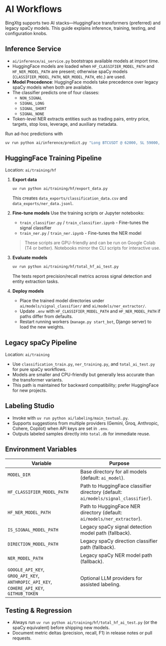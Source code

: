 # AI Workflows

BingXtg supports two AI stacks—HuggingFace transformers (preferred) and legacy spaCy models. This guide explains inference, training, testing, and configuration knobs.

## Inference Service

- `ai/inference/ai_service.py` bootstraps available models at import time.
- HuggingFace models are loaded when `HF_CLASSIFIER_MODEL_PATH` and `HF_NER_MODEL_PATH` are present; otherwise spaCy models (`CLASSIFIER_MODEL_PATH`, `NER_MODEL_PATH`, etc.) are used.
- **Model Precedence**: HuggingFace models take precedence over legacy spaCy models when both are available.
- The classifier predicts one of four classes:
  - `NON_SIGNAL`
  - `SIGNAL_LONG`
  - `SIGNAL_SHORT`
  - `SIGNAL_NONE`
- Token-level NER extracts entities such as trading pairs, entry price, targets, stop loss, leverage, and auxiliary metadata.

Run ad-hoc predictions with
```zsh
uv run python ai/inference/predict.py "Long BTCUSDT @ 62000, SL 59000, Targets 64000/66000"
```

## HuggingFace Training Pipeline

Location: `ai/training/hf`

1. **Export data**
   ```zsh
   uv run python ai/training/hf/export_data.py
   ```
   This creates `data_exports/classification_data.csv` and `data_exports/ner_data.jsonl`.

2. **Fine-tune models**
   Use the training scripts or Jupyter notebooks:
   - `train_classifier.py` / `train_classifier.ipynb` - Fine-tunes the signal classifier
   - `train_ner.py` / `train_ner.ipynb` - Fine-tunes the NER model

   > These scripts are GPU-friendly and can be run on Google Colab (T4 or better). Notebooks mirror the CLI scripts for interactive use.

3. **Evaluate models**
   ```zsh
   uv run python ai/training/hf/total_hf_ai_test.py
   ```

   The tests report precision/recall metrics across signal detection and entity extraction tasks.

4. **Deploy models**
   - Place the trained model directories under `ai/models/signal_classifier/` and `ai/models/ner_extractor/`.
   - Update `.env` with `HF_CLASSIFIER_MODEL_PATH` and `HF_NER_MODEL_PATH` if paths differ from defaults.
   - Restart running workers (`manage.py start_bot`, Django server) to load the new weights.

## Legacy spaCy Pipeline

Location: `ai/training`

- Use `classification_train.py`, `ner_training.py`, and `total_ai_test.py` for pure spaCy workflows.
- Models are smaller and CPU-friendly but generally less accurate than the transformer variants.
- This path is maintained for backward compatibility; prefer HuggingFace for new projects.

## Labeling Studio

- Invoke with `uv run python ai/labeling/main_textual.py`.
- Supports suggestions from multiple providers (Gemini, Groq, Anthropic, Cohere, Copilot) when API keys are set in `.env`.
- Outputs labeled samples directly into `total.db` for immediate reuse.

## Environment Variables

| Variable | Purpose |
| --- | --- |
| `MODEL_DIR` | Base directory for all models (default: `ai_model`). |
| `HF_CLASSIFIER_MODEL_PATH` | Path to HuggingFace classifier directory (default: `ai/models/signal_classifier`). |
| `HF_NER_MODEL_PATH` | Path to HuggingFace NER directory (default: `ai/models/ner_extractor`). |
| `IS_SIGNAL_MODEL_PATH` | Legacy spaCy signal detection model path (fallback). |
| `DIRECTION_MODEL_PATH` | Legacy spaCy direction classifier path (fallback). |
| `NER_MODEL_PATH` | Legacy spaCy NER model path (fallback). |
| `GOOGLE_API_KEY`, `GROQ_API_KEY`, `ANTHROPIC_API_KEY`, `COHERE_API_KEY`, `GITHUB_TOKEN` | Optional LLM providers for assisted labeling. |

## Testing & Regression

- Always run `uv run python ai/training/hf/total_hf_ai_test.py` (or the spaCy equivalent) before shipping new models.
- Document metric deltas (precision, recall, F1) in release notes or pull requests.
